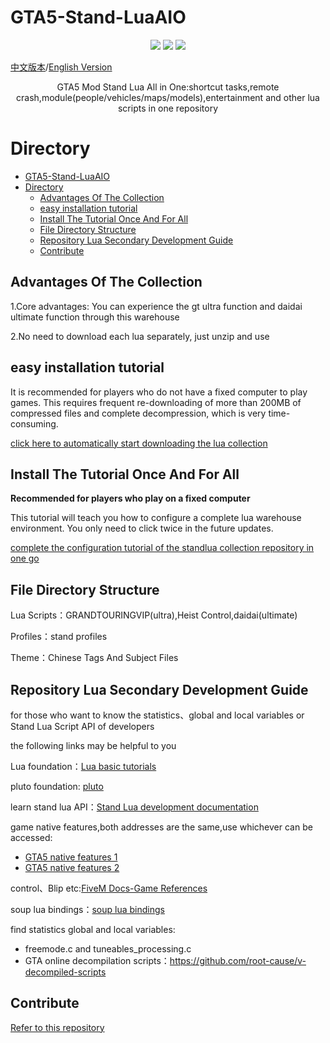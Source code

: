 # GTA5-Stand-LuaAIO

<p align="center">
  <a href="https://badges.toozhao.com/stats/01H69JD1N3ZWV3EDK36V3F5DJK"><img src="https://badges.toozhao.com/badges/01H69JD1N3ZWV3EDK36V3F5DJK/green.svg" /></a>
  <a href="https://discord.gg/wDcY8FFnt5"><img src="https://img.shields.io/discord/1167118210735276062?color=blue&label=discord&logo=discord&logoColor=white" /></a>
  <!-- <a href="http://qm.qq.com"><img src="https://img.shields.io/badge/QQ%E7%BE%A4-24242-blue" /></a> -->
  <img src="https://img.shields.io/github/license/xhcherry/GTA5-Stand-LuaAIO" />
</p>

[中文版本](https://github.com/xhcherry/GTA5-Stand-LuaAIO)/[English Version](https://github.com/xhcherry/GTA5-Stand-LuaAIO/tree/English)

<p align="center">
  GTA5 Mod Stand Lua All in One:shortcut tasks,remote crash,module(people/vehicles/maps/models),entertainment and other lua scripts in one repository
</p>

# Directory

- [GTA5-Stand-LuaAIO](#gta5-stand-luaaio)
- [Directory](#directory)
  - [Advantages Of The Collection](#advantages-of-the-collection)
  - [easy installation tutorial](#easy-installation-tutorial)
  - [Install The Tutorial Once And For All](#install-the-tutorial-once-and-for-all)
  - [File Directory Structure](#file-directory-structure)
  - [Repository Lua Secondary Development Guide](#repository-lua-secondary-development-guide)
  - [Contribute](#contribute)

## Advantages Of The Collection

1.Core advantages: You can experience the gt ultra function and daidai ultimate function through this warehouse

2.No need to download each lua separately, just unzip and use

## easy installation tutorial

It is recommended for players who do not have a fixed computer to play games. This requires frequent re-downloading of more than 200MB of compressed files and complete decompression, which is very time-consuming.

[click here to automatically start downloading the lua collection](https://github.com/xhcherry/GTA5-Stand-LuaAIO/archive/refs/heads/English.zip)

## Install The Tutorial Once And For All

**Recommended for players who play on a fixed computer**

This tutorial will teach you how to configure a complete lua warehouse environment. You only need to click twice in the future updates.

[complete the configuration tutorial of the standlua collection repository in one go](https://github.com/xhcherry/GTA5-Stand-LuaAIO/wiki/lua安装教程)

## File Directory Structure

Lua Scripts：GRANDTOURINGVIP(ultra),Heist Control,daidai(ultimate)

Profiles：stand profiles

Theme：Chinese Tags And Subject Files

## Repository Lua Secondary Development Guide

for those who want to know the statistics、global and local variables or Stand Lua Script API of developers

the following links may be helpful to you

Lua foundation：[Lua basic tutorials](https://www.tutorialspoint.com/lua/index.htm)

pluto foundation: [pluto](https://pluto-lang.org/)

learn stand lua API：[Stand Lua development documentation](https://stand.gg/help/lua-api-documentation)

game native features,both addresses are the same,use whichever can be accessed:
- [GTA5 native features 1](https://nativedb.dotindustries.dev/gta5/natives)
- [GTA5 native features 2](https://alloc8or.re/gta5/nativedb/)

control、Blip etc:[FiveM Docs-Game References](https://docs.fivem.net/docs/game-references/)

soup lua bindings：[soup lua bindings](https://github.com/calamity-inc/Soup-Lua-Bindings/blob/main/LUA_API.md#soup-lua-bindings)

find statistics global and local variables:
- freemode.c and tuneables_processing.c
- GTA online decompilation scripts：https://github.com/root-cause/v-decompiled-scripts


## Contribute

[Refer to this repository](https://github.com/zeblyo/GTA-Stand-Lua-Scripts-Crack)